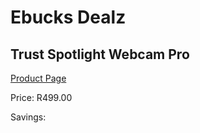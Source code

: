 
# Ebucks Dealz
## Trust Spotlight Webcam Pro
[Product Page](https://www.ebucks.com/web/shop/productSelected.do?prodId=604145022&catId=714948688)

Price: R499.00

Savings: 


	